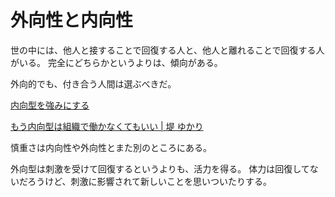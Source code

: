 # 外向性と内向性

世の中には、他人と接することで回復する人と、他人と離れることで回復する人がいる。
完全にどちらかというよりは、傾向がある。

外向的でも、付き合う人間は選ぶべきだ。

[内向型を強みにする](https://www.amazon.co.jp/dp/B00DEEK1EY)

[もう内向型は組織で働かなくてもいい | 堤 ゆかり](https://www.amazon.co.jp/dp/B085D9KFYT)

慎重さは内向性や外向性とまた別のところにある。

外向型は刺激を受けて回復するというよりも、活力を得る。
体力は回復してないだろうけど、刺激に影響されて新しいことを思いついたりする。
